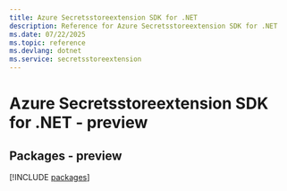 ```yaml
---
title: Azure Secretsstoreextension SDK for .NET
description: Reference for Azure Secretsstoreextension SDK for .NET
ms.date: 07/22/2025
ms.topic: reference
ms.devlang: dotnet
ms.service: secretsstoreextension
---
```

# Azure Secretsstoreextension SDK for .NET - preview
## Packages - preview
[!INCLUDE [packages](secretsstoreextension-index.md)]